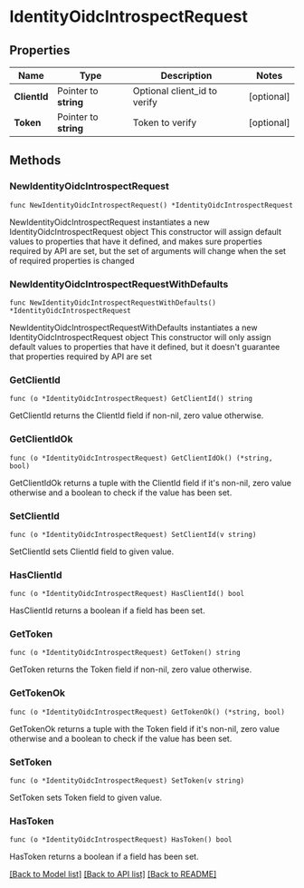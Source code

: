 # IdentityOidcIntrospectRequest

## Properties

Name | Type | Description | Notes
------------ | ------------- | ------------- | -------------
**ClientId** | Pointer to **string** | Optional client_id to verify | [optional] 
**Token** | Pointer to **string** | Token to verify | [optional] 

## Methods

### NewIdentityOidcIntrospectRequest

`func NewIdentityOidcIntrospectRequest() *IdentityOidcIntrospectRequest`

NewIdentityOidcIntrospectRequest instantiates a new IdentityOidcIntrospectRequest object
This constructor will assign default values to properties that have it defined,
and makes sure properties required by API are set, but the set of arguments
will change when the set of required properties is changed

### NewIdentityOidcIntrospectRequestWithDefaults

`func NewIdentityOidcIntrospectRequestWithDefaults() *IdentityOidcIntrospectRequest`

NewIdentityOidcIntrospectRequestWithDefaults instantiates a new IdentityOidcIntrospectRequest object
This constructor will only assign default values to properties that have it defined,
but it doesn't guarantee that properties required by API are set

### GetClientId

`func (o *IdentityOidcIntrospectRequest) GetClientId() string`

GetClientId returns the ClientId field if non-nil, zero value otherwise.

### GetClientIdOk

`func (o *IdentityOidcIntrospectRequest) GetClientIdOk() (*string, bool)`

GetClientIdOk returns a tuple with the ClientId field if it's non-nil, zero value otherwise
and a boolean to check if the value has been set.

### SetClientId

`func (o *IdentityOidcIntrospectRequest) SetClientId(v string)`

SetClientId sets ClientId field to given value.

### HasClientId

`func (o *IdentityOidcIntrospectRequest) HasClientId() bool`

HasClientId returns a boolean if a field has been set.

### GetToken

`func (o *IdentityOidcIntrospectRequest) GetToken() string`

GetToken returns the Token field if non-nil, zero value otherwise.

### GetTokenOk

`func (o *IdentityOidcIntrospectRequest) GetTokenOk() (*string, bool)`

GetTokenOk returns a tuple with the Token field if it's non-nil, zero value otherwise
and a boolean to check if the value has been set.

### SetToken

`func (o *IdentityOidcIntrospectRequest) SetToken(v string)`

SetToken sets Token field to given value.

### HasToken

`func (o *IdentityOidcIntrospectRequest) HasToken() bool`

HasToken returns a boolean if a field has been set.


[[Back to Model list]](../README.md#documentation-for-models) [[Back to API list]](../README.md#documentation-for-api-endpoints) [[Back to README]](../README.md)


